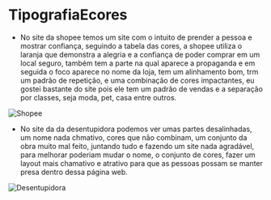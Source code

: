 # TipografiaEcores

- No site da shopee temos um site com o intuito de prender a pessoa e mostrar confiança, seguindo a tabela das cores, a shopee utiliza o laranja que demonstra a alegria e a confiança de poder comprar em um local seguro, também tem a parte na qual aparece a propaganda e em seguida o foco aparece no nome da loja, tem um alinhamento bom, trm um padrão de repetição, e uma combinação de cores impactantes, eu gostei bastante do site pois ele tem um padrão de vendas e a separação por classes, seja moda, pet, casa entre outros.

![Shopee](https://github.com/user-attachments/assets/fe2cd508-a81d-4397-9238-c3029e5ad7ce)
   
- No site da da desentupidora podemos ver umas partes desalinhadas, um nome nada chmativo, cores que não combinam, um conjunto da obra muito mal feito, juntando tudo e fazendo um site nada agradável, para melhorar poderiam mudar o nome, o conjunto de cores, fazer um layout mais chamativo e atrativo para que as pessoas possam se manter presa dentro dessa página web.

![Desentupidora](https://github.com/user-attachments/assets/d0393b2a-8f52-48d2-bb53-792a8c3a13dc)

